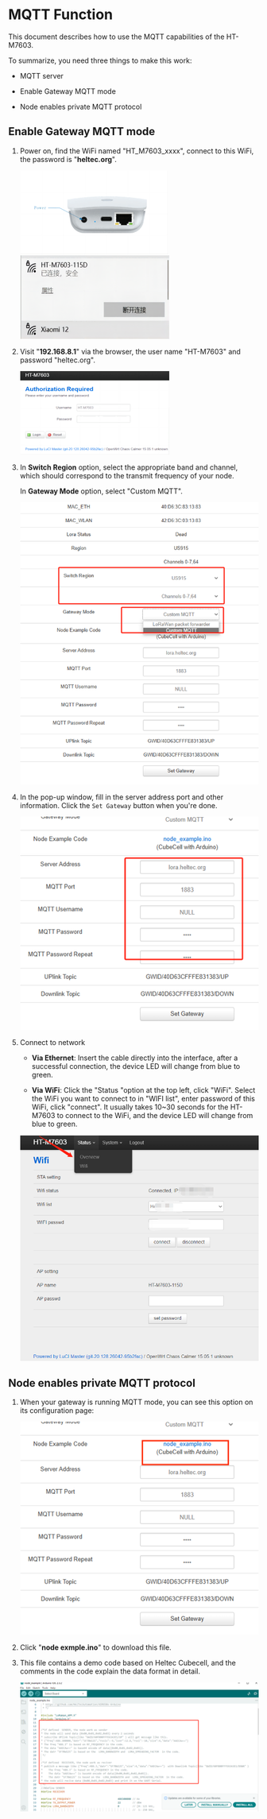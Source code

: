 # MQTT Function


This document describes how to use the MQTT capabilities of the HT-M7603.

To summarize, you need three things to make this work:

- MQTT server

- Enable Gateway MQTT mode

- Node enables private MQTT protocol



## Enable Gateway MQTT mode

1. Power on, find the WiFi named "HT_M7603_xxxx", connect to this WiFi, the password is "**heltec.org**". 

   ![](img/quick_start/01.png)![](img/quick_start/10.png) 

2. Visit "**192.168.8.1**" via the browser, the user name "HT-M7603" and password "heltec.org".

   ![](img/quick_start/11.png)

3. In **Switch Region** option, select the appropriate band and channel, which should correspond to the transmit frequency of your node.

      In **Gateway Mode** option, select "Custom MQTT".

    ![](img/quick_start/mqtt.png)

4. In the pop-up window, fill in the server address port and other information. Click the `Set Gateway` button when you're done.

      ![](img/quick_start/mqtt2.png)

5. Connect to network

    + **Via Ethernet**: Insert the cable directly into the interface, after a successful connection, the device LED will change from blue to green.

    + **Via WiFi**: Click the "Status "option at the top left, click "WiFi". Select the WiFi you want to connect to in "WIFI list", enter password of this WiFi, click "connect". It usually takes 10~30 seconds for the HT-M7603 to connect to the WiFi, and the device LED will change from blue to green.

     ![](img/quick_start/03.jpg)


## Node enables private MQTT protocol

1. When your gateway is running MQTT mode, you can see this option on its configuration page:

   ![](img/quick_start/node.png)

2. Click "**node exmple.ino**" to download this file.

3. This file contains a demo code based on Heltec Cubecell, and the comments in the code explain the data format in detail.

   ![](img/quick_start/demo.png)





